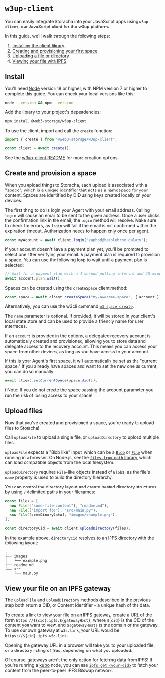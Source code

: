 # `w3up-client`

You can easily integrate Storacha into your JavaScript apps using `w3up-client`, our JavaScript client for the w3up platform.

In this guide, we'll walk through the following steps:

1. [Installing the client library](#install)
2. [Creating and provisioning your first space](#create-and-provision-a-space)
3. [Uploading a file or directory](#upload-files)
4. [Viewing your file with IPFS](#view-your-file-on-an-ipfs-gateway)

## Install

You'll need [Node](https://nodejs.com) version 18 or higher, with NPM version 7 or higher to complete this guide.
You can check your local versions like this:

```bash
node --version && npm --version
```

Add the library to your project's dependencies:

```bash
npm install @web3-storage/w3up-client
```

To use the client, import and call the `create` function:

```js
import { create } from "@web3-storage/w3up-client";

const client = await create();
```

See the [w3up-client README](https://github.com/storacha/w3up/blob/main/packages/w3up-client/README.md) for more creation options.

## Create and provision a space

When you upload things to Storacha, each upload is associated with a "space", which is a unique identifier that acts as a namespace for your content. Spaces are identified by DID using keys created locally on your devices.

The first thing to do is login your Agent with your email address. Calling `login` will cause an email to be sent to the given address. Once a user clicks the confirmation link in the email, the `login` method will resolve. Make sure to check for errors, as `login` will fail if the email is not confirmed within the expiration timeout. Authorization needs to happen only once per agent.

```js
const myAccount = await client.login("zaphod@beeblebrox.galaxy");
```

If your account doesn't have a payment plan yet, you'll be prompted to select one after verifying your email. A payment plan is required to provision a space. You can use the following loop to wait until a payment plan is selected:

```js
// Wait for a payment plan with a 1-second polling interval and 15-minute timeout
await account.plan.wait();
```

Spaces can be created using the `createSpace` client method:

```js
const space = await client.createSpace("my-awesome-space", { account });
```

Alternatively, you can use the w3cli command [`w3 space create`](https://github.com/storacha/w3cli#w3-space-create-name).

The `name` parameter is optional. If provided, it will be stored in your client's local state store and can be used to provide a friendly name for user interfaces.

If an `account` is provided in the options, a delegated recovery account is automatically created and provisioned, allowing you to store data and delegate access to the recovery account. This means you can access your space from other devices, as long as you have access to your account.

If this is your Agent's first space, it will automatically be set as the "current space." If you already have spaces and want to set the new one as current, you can do so manually:

```js
await client.setCurrentSpace(space.did());
```

ℹ️ Note: If you do not create the space passing the account parameter you run the risk of losing access to your space!

## Upload files

Now that you've created and provisioned a space, you're ready to upload files to Storacha!

Call `uploadFile` to upload a single file, or `uploadDirectory` to upload multiple files.

`uploadFile` expects a "Blob like" input, which can be a [`Blob`](https://developer.mozilla.org/en-US/docs/Web/API/Blob) or [`File`](https://developer.mozilla.org/en-US/docs/Web/API/File) when running in a browser. On Node.js, see the [`files-from-path` library](https://github.com/storacha/files-from-path), which can load compatible objects from the local filesystem.

`uploadDirectory` requires `File`-like objects instead of `Blob`s, as the file's `name` property is used to build the directory hierarchy.

You can control the directory layout and create nested directory structures by using `/` delimited paths in your filenames:

```js
const files = [
  new File(["some-file-content"], "readme.md"),
  new File(["import foo"], "src/main.py"),
  new File([someBinaryData], "images/example.png"),
];

const directoryCid = await client.uploadDirectory(files);
```

In the example above, `directoryCid` resolves to an IPFS directory with the following layout:

```text
.
├── images
│   └── example.png
├── readme.md
└── src
    └── main.py
```

## View your file on an IPFS gateway

The `uploadFile` and `uploadDirectory` methods described in the previous step both return a CID, or Content Identifier - a unique hash of the data.

To create a link to view your file on an IPFS gateway, create a URL of the form `https://${cid}.ipfs.${gatewayHost}`, where `${cid}` is the CID of the content you want to view, and `${gatewayHost}` is the domain of the gateway. To use our own gateway at `w3s.link`, your URL would be `https://${cid}.ipfs.w3s.link`.

Opening the gateway URL in a browser will take you to your uploaded file, or a directory listing of files, depending on what you uploaded.

Of course, gateways aren't the only option for fetching data from IPFS! If you're running a [kubo](https://github.com/ipfs/kubo) node, you can use [`ipfs get <your-cid>`](https://docs.ipfs.tech/reference/kubo/cli/#ipfs-get) to fetch your content from the peer-to-peer IPFS Bitswap network.
